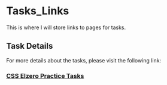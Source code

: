 # Tasks_Links

This is where I will store links to pages for tasks.

## Task Details

For more details about the tasks, please visit the following link:

### [CSS Elzero Practice Tasks](https://github.com/AbdalrahmanEmara/CSS-Elzero-Practice/tree/main/Tasks)
